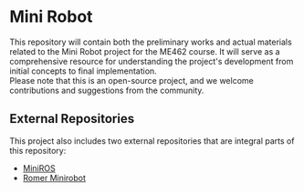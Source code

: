 # Mini Robot
<p>This repository will contain both the preliminary works and actual materials related to the Mini Robot project for the ME462 course. It will serve as a comprehensive resource for understanding the project's development from initial concepts to final implementation.
<br>Please note that this is an open-source project, and we welcome contributions and suggestions from the community.</p>

## External Repositories

This project also includes two external repositories that are integral parts of this repository:

- [MiniROS](https://github.com/ZNeslisah/MiniROS)
- [Romer Minirobot](https://github.com/SalihTasdelen/romer-minirobot)


